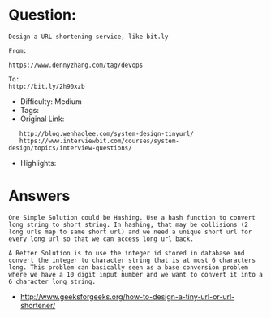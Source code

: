 # Question:
```
Design a URL shortening service, like bit.ly

From:

https://www.dennyzhang.com/tag/devops

To:
http://bit.ly/2h90xzb
```

- Difficulty: Medium
- Tags:
- Original Link:
```
   http://blog.wenhaolee.com/system-design-tinyurl/
   https://www.interviewbit.com/courses/system-design/topics/interview-questions/
```
- Highlights:

# Answers

```
One Simple Solution could be Hashing. Use a hash function to convert long string to short string. In hashing, that may be collisions (2 long urls map to same short url) and we need a unique short url for every long url so that we can access long url back.

A Better Solution is to use the integer id stored in database and convert the integer to character string that is at most 6 characters long. This problem can basically seen as a base conversion problem where we have a 10 digit input number and we want to convert it into a 6 character long string.
```

- http://www.geeksforgeeks.org/how-to-design-a-tiny-url-or-url-shortener/
